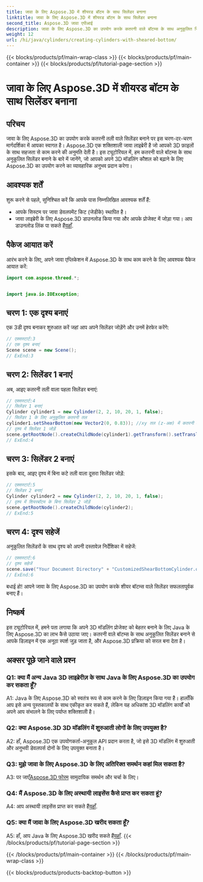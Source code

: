 ```yaml
---
title: जावा के लिए Aspose.3D में शीयरड बॉटम के साथ सिलेंडर बनाना
linktitle: जावा के लिए Aspose.3D में शीयरड बॉटम के साथ सिलेंडर बनाना
second_title: Aspose.3D जावा एपीआई
description: जावा के लिए Aspose.3D का उपयोग करके कतरनी वाले बॉटम्स के साथ अनुकूलित सिलेंडर बनाना सीखें। इस चरण-दर-चरण मार्गदर्शिका के साथ अपने 3D मॉडलिंग कौशल को उन्नत करें।
weight: 12
url: /hi/java/cylinders/creating-cylinders-with-sheared-bottom/
---
```


{{< blocks/products/pf/main-wrap-class >}}
{{< blocks/products/pf/main-container >}}
{{< blocks/products/pf/tutorial-page-section >}}

# जावा के लिए Aspose.3D में शीयरड बॉटम के साथ सिलेंडर बनाना

## परिचय

जावा के लिए Aspose.3D का उपयोग करके कतरनी तली वाले सिलेंडर बनाने पर इस चरण-दर-चरण मार्गदर्शिका में आपका स्वागत है। Aspose.3D एक शक्तिशाली जावा लाइब्रेरी है जो आपको 3D फ़ाइलों के साथ सहजता से काम करने की अनुमति देती है। इस ट्यूटोरियल में, हम कतरनी वाले बॉटम्स के साथ अनुकूलित सिलेंडर बनाने के बारे में जानेंगे, जो आपको अपने 3D मॉडलिंग कौशल को बढ़ाने के लिए Aspose.3D का उपयोग करने का व्यावहारिक अनुभव प्रदान करेगा।

## आवश्यक शर्तें

शुरू करने से पहले, सुनिश्चित करें कि आपके पास निम्नलिखित आवश्यक शर्तें हैं:
- आपके सिस्टम पर जावा डेवलपमेंट किट (जेडीके) स्थापित है।
-  जावा लाइब्रेरी के लिए Aspose.3D डाउनलोड किया गया और आपके प्रोजेक्ट में जोड़ा गया। आप डाउनलोड लिंक पा सकते हैं[यहाँ](https://releases.aspose.com/3d/java/).

## पैकेज आयात करें

आरंभ करने के लिए, अपने जावा एप्लिकेशन में Aspose.3D के साथ काम करने के लिए आवश्यक पैकेज आयात करें:
```java
import com.aspose.threed.*;


import java.io.IOException;
```

## चरण 1: एक दृश्य बनाएं

एक 3डी दृश्य बनाकर शुरुआत करें जहां आप अपने सिलेंडर जोड़ेंगे और उनमें हेरफेर करेंगे:
```java
// एक्सस्टार्ट:3
// एक दृश्य बनाएं
Scene scene = new Scene();
// ExEnd:3
```

## चरण 2: सिलेंडर 1 बनाएं

अब, आइए कतरनी तली वाला पहला सिलेंडर बनाएं:
```java
// एक्सस्टार्ट:4
// सिलेंडर 1 बनाएं
Cylinder cylinder1 = new Cylinder(2, 2, 10, 20, 1, false);
// सिलेंडर 1 के लिए अनुकूलित कतरनी तल
cylinder1.setShearBottom(new Vector2(0, 0.83)); //xy तल (z-अक्ष) में कतरनी 47.5डिग्री
// दृश्य में सिलेंडर 1 जोड़ें
scene.getRootNode().createChildNode(cylinder1).getTransform().setTranslation(10, 0, 0);
// ExEnd:4
```

## चरण 3: सिलेंडर 2 बनाएं

इसके बाद, आइए दृश्य में बिना कटे तली वाला दूसरा सिलेंडर जोड़ें:
```java
// एक्सस्टार्ट:5
// सिलेंडर 2 बनाएं
Cylinder cylinder2 = new Cylinder(2, 2, 10, 20, 1, false);
// दृश्य में शियरबॉटम के बिना सिलेंडर 2 जोड़ें
scene.getRootNode().createChildNode(cylinder2);
// ExEnd:5
```

## चरण 4: दृश्य सहेजें

अनुकूलित सिलेंडरों के साथ दृश्य को अपनी दस्तावेज़ निर्देशिका में सहेजें:
```java
// एक्सस्टार्ट:6
// दृश्य सहेजें
scene.save("Your Document Directory" + "CustomizedShearBottomCylinder.obj", FileFormat.WAVEFRONTOBJ);
// ExEnd:6
```

बधाई हो! आपने जावा के लिए Aspose.3D का उपयोग करके शीयर बॉटम्स वाले सिलेंडर सफलतापूर्वक बनाए हैं।

## निष्कर्ष

इस ट्यूटोरियल में, हमने पता लगाया कि अपने 3D मॉडलिंग प्रोजेक्ट को बेहतर बनाने के लिए Java के लिए Aspose.3D का लाभ कैसे उठाया जाए। कतरनी वाले बॉटम्स के साथ अनुकूलित सिलेंडर बनाने से आपके डिज़ाइन में एक अनूठा स्पर्श जुड़ जाता है, और Aspose.3D प्रक्रिया को सरल बना देता है।

## अक्सर पूछे जाने वाले प्रश्न

### Q1: क्या मैं अन्य Java 3D लाइब्रेरीज़ के साथ Java के लिए Aspose.3D का उपयोग कर सकता हूँ?

A1: Java के लिए Aspose.3D को स्वतंत्र रूप से काम करने के लिए डिज़ाइन किया गया है। हालाँकि आप इसे अन्य पुस्तकालयों के साथ एकीकृत कर सकते हैं, लेकिन यह अधिकांश 3D मॉडलिंग कार्यों को अपने आप संभालने के लिए पर्याप्त शक्तिशाली है।

### Q2: क्या Aspose.3D 3D मॉडलिंग में शुरुआती लोगों के लिए उपयुक्त है?

A2: हाँ, Aspose.3D एक उपयोगकर्ता-अनुकूल API प्रदान करता है, जो इसे 3D मॉडलिंग में शुरुआती और अनुभवी डेवलपर्स दोनों के लिए उपयुक्त बनाता है।

### Q3: मुझे जावा के लिए Aspose.3D के लिए अतिरिक्त समर्थन कहां मिल सकता है?

 A3: पर जाएँ[Aspose.3D फोरम](https://forum.aspose.com/c/3d/18) सामुदायिक समर्थन और चर्चा के लिए।

### Q4: मैं Aspose.3D के लिए अस्थायी लाइसेंस कैसे प्राप्त कर सकता हूं?

 A4: आप अस्थायी लाइसेंस प्राप्त कर सकते हैं[यहाँ](https://purchase.aspose.com/temporary-license/).

### Q5: क्या मैं जावा के लिए Aspose.3D खरीद सकता हूँ?

 A5: हाँ, आप Java के लिए Aspose.3D खरीद सकते हैं[यहाँ](https://purchase.aspose.com/buy).
{{< /blocks/products/pf/tutorial-page-section >}}

{{< /blocks/products/pf/main-container >}}
{{< /blocks/products/pf/main-wrap-class >}}

{{< blocks/products/products-backtop-button >}}
